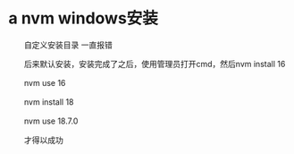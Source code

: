 # a nvm windows安装

　　自定义安装目录 一直报错

　　后来默认安装，安装完成了之后，使用管理员打开cmd，然后nvm install 16

　　nvm use 16

　　nvm install 18

　　nvm use 18.7.0

　　才得以成功
